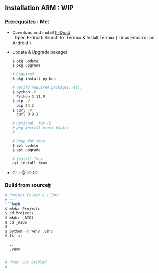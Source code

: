 ## Installation ARM : WIP

### [Prerequsites](#) : Met 

* Download and install [F-Droid](https://f-droid.org/)   
  , Open F-Droid:  Search for Termux & Install Termux ( Linux Emulator on Android )     

* Updata & Upgrade pakages
  ```bash
  $ pkg update
  $ pkg upgrade
  ```

  ```bash
  # Required
  $ pkg install python

  # Verify required packages, etc.
  $ python -V
    Python 3.11.9
  $ pip -V
    pip 24.2
  $ curl -V
    curl 8.9.1
  
  # Optional: for FS
  # pkg install proot-distro
  # ..
  ```

  ```bash
  # Prep for tmux
  $ apt update
  $ apt upgrade
  
  # Install TMux
  apt install tmux
  ```

* Git : @TODO


### Build from source[#](https://aios.readthedocs.io/en/latest/get_started/installation.html#build-from-source "Permalink to this heading")

```bash
# Project Folder & V.Envr
# ---
```bash
$ mkdir Projects
$ cd Projects
$ mkdir _AIOS
$ cd _AIOS
$
$ pythom -m venv .venv
$ ls -al
  .
  ..
  .venv


# Prep: Git Enabled
# ---
```

